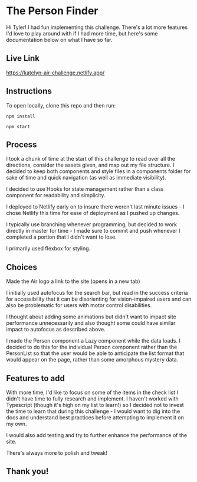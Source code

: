# The Person Finder

Hi Tyler! I had fun implementing this challenge. There's a lot more features I'd love to play around with if I had more time, but here's some documentation below on what I have so far.

## Live Link
https://katelyn-air-challenge.netlify.app/

## Instructions

To open locally, clone this repo and then run:

`npm install`

`npm start`

## Process

I took a chunk of time at the start of this challenge to read over all the directions, consider the assets given, and map out my file structure. I decided to keep both components and style files in a components folder for sake of time and quick navigation (as well as immediate visibility). 

I decided to use Hooks for state management rather than a class component for readability and simplicity. 

I deployed to Netlify early on to insure there weren't last minute issues - I chose Netlify this time for ease of deployment as I pushed up changes. 

I typically use branching whenever programming, but decided to work directly in master for time - I made sure to commit and push whenever I completed a portion that I didn't want to lose.

I primarily used flexbox for styling.

## Choices

Made the Air logo a link to the site (opens in a new tab)

I initially used autofocus for the search bar, but read in the success criteria for accessibility that it can be disorienting for vision-impaired users and can also be problematic for users with motor control disabilities.

I thought about adding some animations but didn't want to impact site performance unnecessarily and also thought some could have similar impact to autofocus as described above.

I made the Person component a Lazy component while the data loads. I decided to do this for the individual Person component rather than the PersonList so that the user would be able to anticipate the list format that would appear on the page, rather than some amorphous mystery data.

## Features to add

With more time, I'd like to focus on some of the items in the check list I didn't have time to fully research and implement. I haven't worked with Typescript (though it's high on my list to learn!) so I decided not to invest the time to learn that during this challenge - I would want to dig into the docs and understand best practices before attempting to implement it on my own.

I would also add testing and try to further enhance the performance of the site.

There's always more to polish and tweak!

## Thank you!